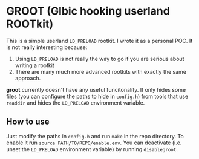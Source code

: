 # GROOT (Glbic hooking userland ROOTkit)
This is a simple userland `LD_PRELOAD` rootkit. I wrote it as a personal POC. It is not really interesting because:
1. Using `LD_PRELOAD` is not really the way to go if you are serious about writing a rootkit
2. There are many much more advanced rootkits with exactly the same approach.

**groot** currently doesn't have any useful funcitonality. It only hides some files (you can configure the paths to hide in `config.h`) from tools that use `readdir` and  hides the `LD_PRELOAD` environment variable.

## How to use
Just modify the paths in `config.h` and run `make` in the repo directory. To enable it run `source PATH/TO/REPO/enable.env`. You can deactivate (i.e. unset the `LD_PRELOAD` environment variable) by running `disablegroot`.
